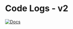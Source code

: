 # Code Logs - v2

[![Docs](https://github.com/code-logs/code-logs.github.io/actions/workflows/docs.yml/badge.svg)](https://github.com/code-logs/code-logs.github.io/actions/workflows/docs.yml)

